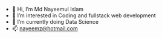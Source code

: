 - 👋 Hi, I’m Md Nayeemul Islam
- 👀 I’m interested in Coding and fullstack web development 
- 🌱 I’m currently doing Data Science 
- 📫 nayeemz@hotmail.com

<!---
nayeemz6/nayeemz6 is a ✨ special ✨ repository because its `README.md` (this file) appears on your GitHub profile.
You can click the Preview link to take a look at your changes.
--->
